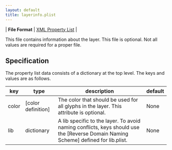 ```yaml
---
layout: default
title: layerinfo.plist
---
```


| **File Format** | [XML Property List](http://www.apple.com/DTDs/PropertyList-1.0.dtd) |

This file contains information about the layer. This file is optional. Not all values are required for a proper file.

## Specification

The property list data consists of a dictionary at the top level. The keys and values are as follows.

| key | type | description | default |
|--|--|--|--|
| color | [color definition] | The color that should be used for all glyphs in the layer. This attribute is optional. | None |
| lib | dictionary | A lib specific to the layer. To avoid naming conflicts, keys should use the [Reverse Domain Naming Scheme] defined for lib.plist. | None |
